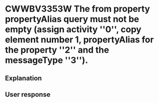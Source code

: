 # CWWBV3353W The from property propertyAlias query must not be empty (assign activity ''0'', copy element number 1, propertyAlias for the property ''2'' and the messageType ''3'').

## Explanation

## User response